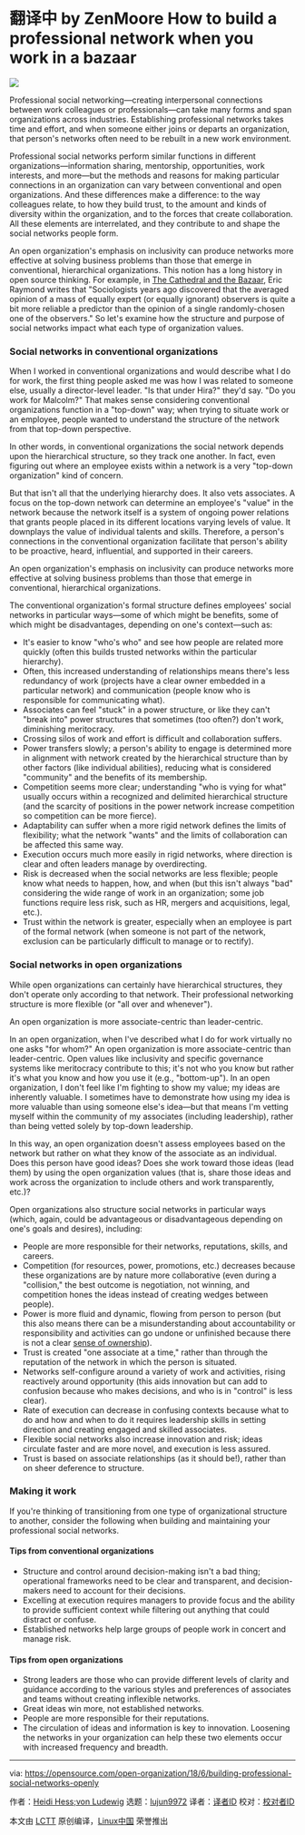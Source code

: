  翻译中 by ZenMoore
How to build a professional network when you work in a bazaar
======

![](https://opensource.com/sites/default/files/styles/image-full-size/public/lead-images/connection_people_team_collaboration.png?itok=0_vQT8xV)

Professional social networking—creating interpersonal connections between work colleagues or professionals—can take many forms and span organizations across industries. Establishing professional networks takes time and effort, and when someone either joins or departs an organization, that person's networks often need to be rebuilt in a new work environment.

Professional social networks perform similar functions in different organizations—information sharing, mentorship, opportunities, work interests, and more—but the methods and reasons for making particular connections in an organization can vary between conventional and open organizations. And these differences make a difference: to the way colleagues relate, to how they build trust, to the amount and kinds of diversity within the organization, and to the forces that create collaboration. All these elements are interrelated, and they contribute to and shape the social networks people form.

An open organization's emphasis on inclusivity can produce networks more effective at solving business problems than those that emerge in conventional, hierarchical organizations. This notion has a long history in open source thinking. For example, in [The Cathedral and the Bazaar][1], Eric Raymond writes that "Sociologists years ago discovered that the averaged opinion of a mass of equally expert (or equally ignorant) observers is quite a bit more reliable a predictor than the opinion of a single randomly-chosen one of the observers." So let's examine how the structure and purpose of social networks impact what each type of organization values.

### Social networks in conventional organizations

When I worked in conventional organizations and would describe what I do for work, the first thing people asked me was how I was related to someone else, usually a director-level leader. "Is that under Hira?" they'd say. "Do you work for Malcolm?" That makes sense considering conventional organizations function in a "top-down" way; when trying to situate work or an employee, people wanted to understand the structure of the network from that top-down perspective.

In other words, in conventional organizations the social network depends upon the hierarchical structure, so they track one another. In fact, even figuring out where an employee exists within a network is a very "top-down organization" kind of concern.

But that isn't all that the underlying hierarchy does. It also vets associates. A focus on the top-down network can determine an employee's "value" in the network because the network itself is a system of ongoing power relations that grants people placed in its different locations varying levels of value. It downplays the value of individual talents and skills. Therefore, a person's connections in the conventional organization facilitate that person's ability to be proactive, heard, influential, and supported in their careers.

An open organization's emphasis on inclusivity can produce networks more effective at solving business problems than those that emerge in conventional, hierarchical organizations.

The conventional organization's formal structure defines employees' social networks in particular ways—some of which might be benefits, some of which might be disadvantages, depending on one's context—such as:

  * It's easier to know "who's who" and see how people are related more quickly (often this builds trusted networks within the particular hierarchy).
  * Often, this increased understanding of relationships means there's less redundancy of work (projects have a clear owner embedded in a particular network) and communication (people know who is responsible for communicating what).
  * Associates can feel "stuck" in a power structure, or like they can't "break into" power structures that sometimes (too often?) don't work, diminishing meritocracy.
  * Crossing silos of work and effort is difficult and collaboration suffers.
  * Power transfers slowly; a person's ability to engage is determined more in alignment with network created by the hierarchical structure than by other factors (like individual abilities), reducing what is considered "community" and the benefits of its membership.
  * Competition seems more clear; understanding "who is vying for what" usually occurs within a recognized and delimited hierarchical structure (and the scarcity of positions in the power network increase competition so competition can be more fierce).
  * Adaptability can suffer when a more rigid network defines the limits of flexibility; what the network "wants" and the limits of collaboration can be affected this same way.
  * Execution occurs much more easily in rigid networks, where direction is clear and often leaders manage by overdirecting.
  * Risk is decreased when the social networks are less flexible; people know what needs to happen, how, and when (but this isn't always "bad" considering the wide range of work in an organization; some job functions require less risk, such as HR, mergers and acquisitions, legal, etc.).
  * Trust within the network is greater, especially when an employee is part of the formal network (when someone is not part of the network, exclusion can be particularly difficult to manage or to rectify).



### Social networks in open organizations

While open organizations can certainly have hierarchical structures, they don't operate only according to that network. Their professional networking structure is more flexible (or "all over and whenever").

An open organization is more associate-centric than leader-centric.

In an open organization, when I've described what I do for work virtually no one asks "for whom?" An open organization is more associate-centric than leader-centric. Open values like inclusivity and specific governance systems like meritocracy contribute to this; it's not who you know but rather it's what you know and how you use it (e.g., "bottom-up"). In an open organization, I don't feel like I'm fighting to show my value; my ideas are inherently valuable. I sometimes have to demonstrate how using my idea is more valuable than using someone else's idea―but that means I'm vetting myself within the community of my associates (including leadership), rather than being vetted solely by top-down leadership.

In this way, an open organization doesn't assess employees based on the network but rather on what they know of the associate as an individual. Does this person have good ideas? Does she work toward those ideas (lead them) by using the open organization values (that is, share those ideas and work across the organization to include others and work transparently, etc.)?

Open organizations also structure social networks in particular ways (which, again, could be advantageous or disadvantageous depending on one's goals and desires), including:

  * People are more responsible for their networks, reputations, skills, and careers.
  * Competition (for resources, power, promotions, etc.) decreases because these organizations are by nature more collaborative (even during a "collision," the best outcome is negotiation, not winning, and competition hones the ideas instead of creating wedges between people).
  * Power is more fluid and dynamic, flowing from person to person (but this also means there can be a misunderstanding about accountability or responsibility and activities can go undone or unfinished because there is not a clear [sense of ownership][2]).
  * Trust is created "one associate at a time," rather than through the reputation of the network in which the person is situated.
  * Networks self-configure around a variety of work and activities, rising reactively around opportunity (this aids innovation but can add to confusion because who makes decisions, and who is in "control" is less clear).
  * Rate of execution can decrease in confusing contexts because what to do and how and when to do it requires leadership skills in setting direction and creating engaged and skilled associates.
  * Flexible social networks also increase innovation and risk; ideas circulate faster and are more novel, and execution is less assured.
  * Trust is based on associate relationships (as it should be!), rather than on sheer deference to structure.



### Making it work

If you're thinking of transitioning from one type of organizational structure to another, consider the following when building and maintaining your professional social networks.

#### Tips from conventional organizations

  * Structure and control around decision-making isn't a bad thing; operational frameworks need to be clear and transparent, and decision-makers need to account for their decisions.
  * Excelling at execution requires managers to provide focus and the ability to provide sufficient context while filtering out anything that could distract or confuse.
  * Established networks help large groups of people work in concert and manage risk.



#### Tips from open organizations

  * Strong leaders are those who can provide different levels of clarity and guidance according to the various styles and preferences of associates and teams without creating inflexible networks.
  * Great ideas win more, not established networks.
  * People are more responsible for their reputations.
  * The circulation of ideas and information is key to innovation. Loosening the networks in your organization can help these two elements occur with increased frequency and breadth.



--------------------------------------------------------------------------------

via: https://opensource.com/open-organization/18/6/building-professional-social-networks-openly

作者：[Heidi Hess;von Ludewig][a]
选题：[lujun9972](https://github.com/lujun9972)
译者：[译者ID](https://github.com/译者ID)
校对：[校对者ID](https://github.com/校对者ID)

本文由 [LCTT](https://github.com/LCTT/TranslateProject) 原创编译，[Linux中国](https://linux.cn/) 荣誉推出

[a]:https://opensource.com/users/heidi-hess-von-ludewig
[1]:http://www.catb.org/~esr/writings/cathedral-bazaar/cathedral-bazaar/ar01s04.html
[2]:https://opensource.com/open-organization/18/4/rethinking-ownership-across-organization
